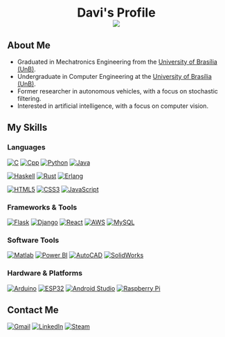 <h1 align="center">
  Davi's Profile<br />
  <img src="https://komarev.com/ghpvc/?username=deivis6x71619&color=blue&style=flat-square&label=Profile+Views" />
</h1>

## About Me

- Graduated in Mechatronics Engineering from the [University of Brasília (UnB)](http://www.unb.br).
- Undergraduate in Computer Engineering at the [University of Brasília (UnB)](http://www.unb.br).
- Former researcher in autonomous vehicles, with a focus on stochastic filtering.
- Interested in artificial intelligence, with a focus on computer vision.

## My Skills

### Languages

[![C](https://img.shields.io/badge/C-FF5733?style=for-the-badge&logo=c&logoColor=white)](https://en.wikipedia.org/wiki/C_(programming_language))
[![Cpp](https://img.shields.io/badge/C%2B%2B-900C3F?style=for-the-badge&logo=c%2B%2B&logoColor=white)](https://cplusplus.com)
[![Python](https://img.shields.io/badge/PYTHON-FFC300?style=for-the-badge&logo=python)](https://www.python.org/)
[![Java](https://img.shields.io/badge/java-%23ED8B00.svg?style=for-the-badge&logo=openjdk&logoColor=white)](https://www.java.com/en/)

[![Haskell](https://img.shields.io/badge/Haskell-5e5086?style=for-the-badge&logo=haskell&logoColor=white)](https://www.haskell.org/)
[![Rust](https://img.shields.io/badge/Rust-%23000000.svg?style=for-the-badge&logo=rust&logoColor=white)](https://www.rust-lang.org/)
[![Erlang](https://img.shields.io/badge/Erlang-A90533?style=for-the-badge&logo=erlang&logoColor=fff)](https://www.erlang.org/)

[![HTML5](https://img.shields.io/badge/HTML5-E34F26?style=for-the-badge&logo=html5&logoColor=white)](https://www.w3.org/standards/webdesign/htmlcss.html)
[![CSS3](https://img.shields.io/badge/CSS3-1572B6?style=for-the-badge&logo=css3&logoColor=white)](https://www.w3.org/standards/webdesign/htmlcss.html)
[![JavaScript](https://img.shields.io/badge/javascript-%23F7DF1E.svg?style=for-the-badge&logo=javascript&logoColor=black)](https://developer.mozilla.org/en-US/docs/Web/JavaScript)

### Frameworks & Tools

[![Flask](https://img.shields.io/badge/Flask-%23000000.svg?style=for-the-badge&logo=flask&logoColor=white)](https://flask.palletsprojects.com/)
[![Django](https://img.shields.io/badge/Django-092E20?style=for-the-badge&logo=django&logoColor=white)](https://www.djangoproject.com/)
[![React](https://img.shields.io/badge/React-%2320232a.svg?style=for-the-badge&logo=react&logoColor=%2361DAFB)](https://reactjs.org/)
[![AWS](https://img.shields.io/badge/AWS-%23FF9900.svg?style=for-the-badge&logo=amazon-aws&logoColor=white)](https://aws.amazon.com/)
[![MySQL](https://img.shields.io/badge/MySQL-%234479A1.svg?style=for-the-badge&logo=mysql&logoColor=white)](https://www.mysql.com)

### Software Tools

[![Matlab](https://img.shields.io/badge/Matlab-355C7D?style=for-the-badge)](https://www.mathworks.com/products/matlab.html)
[![Power BI](https://img.shields.io/badge/Power%20BI-F2C811?style=for-the-badge&logo=powerbi&logoColor=white)](https://powerbi.microsoft.com)
[![AutoCAD](https://img.shields.io/badge/AutoCAD-%2300A9E0.svg?style=for-the-badge&logo=autocad&logoColor=white)](https://www.autodesk.com/products/autocad/overview)
[![SolidWorks](https://img.shields.io/badge/SolidWorks-7A5C5C?style=for-the-badge&logo=solidworks&logoColor=white)](https://www.solidworks.com)

### Hardware & Platforms

[![Arduino](https://img.shields.io/badge/Arduino-%2300979D.svg?style=for-the-badge&logo=arduino&logoColor=white)](https://www.arduino.cc)
[![ESP32](https://img.shields.io/badge/ESP32-%2300C6A4.svg?style=for-the-badge&logo=espressif&logoColor=white)](https://www.espressif.com)
[![Android Studio](https://img.shields.io/badge/android%20studio-346ac1?style=for-the-badge&logo=android%20studio&logoColor=white)](https://developer.android.com/studio)
[![Raspberry Pi](https://img.shields.io/badge/Raspberry%20Pi-%23C51A4A.svg?style=for-the-badge&logo=raspberry%20pi&logoColor=white)](https://www.raspberrypi.com)

<!-- Optional GitHub Stats -->
<!--
## My GitHub Stats

<div align="center">
  <img src="https://github-readme-stats.vercel.app/api?username=davi-salomao&show_icons=true&include_all_commits=true&count_private=true&theme=dracula" height="150" />
  <img src="https://github-readme-stats.vercel.app/api/top-langs?username=davi-salomao&layout=compact&theme=dracula" height="150" />
</div>
-->

## Contact Me

[![Gmail](https://img.shields.io/badge/Gmail-B50023?style=for-the-badge&logo=gmail&logoColor=white)](mailto:removi@gmail.com)
[![LinkedIn](https://img.shields.io/badge/-LinkedIn-%230077B5?style=for-the-badge&logo=linkedin&logoColor=white)](https://www.linkedin.com/in/removi/)
[![Steam](https://img.shields.io/badge/steam-%23000000.svg?style=for-the-badge&logo=steam&logoColor=white)](https://steamcommunity.com/id/removi)
